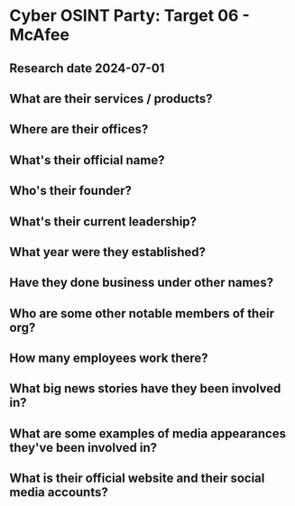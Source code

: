 # Cyber OSINT Party: Target 06 - McAfee
## Research date 2024-07-01
## What are their services / products?

## Where are their offices?

## What's their official name?

## Who's their founder?

## What's their current leadership?

## What year were they established?

## Have they done business under other names?

## Who are some other notable members of their org?

## How many employees work there?

## What big news stories have they been involved in?

## What are some examples of media appearances they've been involved in?

## What is their official website and their social media accounts?
